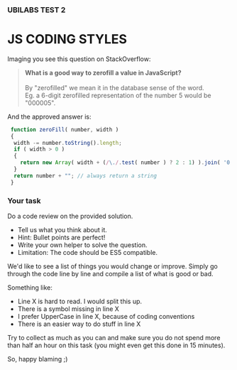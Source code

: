 ### UBILABS TEST 2 
# JS CODING STYLES

Imaging you see this question on StackOverflow:

> **What is a good way to zerofill a value in JavaScript?** \
> \
> By "zerofilled" we mean it in the database sense of the word. \
> Eg. a 6-digit zerofilled representation of the number 5 would be "000005".

And the approved answer is:

```js
 function zeroFill( number, width )
 {
  width -= number.toString().length;
  if ( width > 0 )
  {
    return new Array( width + (/\./.test( number ) ? 2 : 1) ).join( '0' ) + ber;
  }
  return number + ""; // always return a string
 }
```


### Your task

Do a code review on the provided solution. 

* Tell us what you think about it. 
* Hint: Bullet points are perfect!
* Write your own helper to solve the question.
* Limitation: The code should be ES5 compatible.

We'd like to see a list of things you would change or improve. 
Simply go through the code line by line and compile a list of what is good or bad.

Something like:

* Line X is hard to read. I would split this up.
* There is a symbol missing in line X
* I prefer UpperCase in line X, because of coding conventions
* There is an easier way to do stuff in line X

Try to collect as much as you can and make sure you do not spend more than half an hour on this task (you might even get this done in 15 minutes).

So, happy blaming ;)
